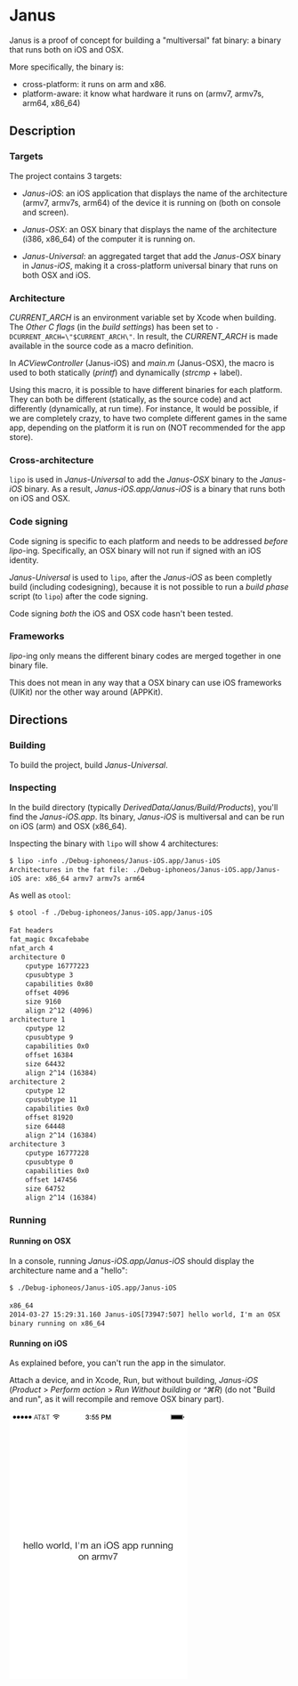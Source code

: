 # Janus

Janus is a proof of concept for building a "multiversal" fat binary: a binary that runs both on iOS and OSX.

More specifically, the binary is:

- cross-platform: it runs on arm and x86.
- platform-aware: it know what hardware it runs on (armv7, armv7s, arm64, x86_64)



## Description

### Targets 

The project contains 3 targets:

- *Janus-iOS*: an iOS application that displays the name of the architecture (armv7, armv7s, arm64) of the device it is running on (both on console and screen).

- *Janus-OSX*: an OSX binary that displays the name of the architecture (i386, x86_64) of the computer it is running on.

- *Janus-Universal*: an aggregated target that add the _Janus-OSX_ binary in _Janus-iOS_, making it a cross-platform universal binary that runs on both OSX and iOS.

### Architecture

_CURRENT_ARCH_ is an environment variable set by Xcode when building. The _Other C flags_ (in the _build settings_) has been set to `-DCURRENT_ARCH=\"$CURRENT_ARCH\"`. In result, the _CURRENT_ARCH_ is made available in the source code as a macro definition.

In _ACViewController_ (Janus-iOS) and _main.m_ (Janus-OSX), the macro is used to both statically (_printf_) and dynamically (_strcmp_ + label).

Using this macro, it is possible to have different binaries for each platform. They can both be different (statically, as the source code) and act differently (dynamically, at run time). For instance, It would be possible, if we are completely crazy, to have two complete different games in the same app, depending on the platform it is run on (NOT recommended for the app store).

### Cross-architecture

`lipo` is used in *Janus-Universal* to add the *Janus-OSX* binary to the *Janus-iOS* binary. As a result, _Janus-iOS.app/Janus-iOS_ is a binary that runs both on iOS and OSX.


### Code signing

Code signing is specific to each platform and needs to be addressed *before* _lipo_-ing. 
Specifically, an OSX binary will not run if signed with an iOS identity.

*Janus-Universal* is used to `lipo`, after the *Janus-iOS* as been completly build (including codesigning), because it is not possible to run a _build phase_ script (to `lipo`) after the code signing.

Code signing *both* the iOS and OSX code hasn't been tested.


### Frameworks

_lipo_-ing only means the different binary codes are merged together in one binary file.

This does not mean in any way that a OSX binary can use iOS frameworks (UIKit) nor the other way around (APPKit).


## Directions

### Building

To build the project, build *Janus-Universal*.


### Inspecting

In the build directory (typically _DerivedData/Janus/Build/Products_), you'll find the _Janus-iOS.app_. Its binary, _Janus-iOS_ is multiversal and can be run on iOS (arm) and OSX (x86_64).

Inspecting the binary with `lipo` will show 4 architectures:

	$ lipo -info ./Debug-iphoneos/Janus-iOS.app/Janus-iOS
	Architectures in the fat file: ./Debug-iphoneos/Janus-iOS.app/Janus-iOS are: x86_64 armv7 armv7s arm64

As well as `otool`:

	$ otool -f ./Debug-iphoneos/Janus-iOS.app/Janus-iOS
	
	Fat headers
	fat_magic 0xcafebabe
	nfat_arch 4
	architecture 0
    	cputype 16777223
	    cpusubtype 3
    	capabilities 0x80
	    offset 4096
    	size 9160
	    align 2^12 (4096)
	architecture 1
    	cputype 12
	    cpusubtype 9
    	capabilities 0x0
	    offset 16384
    	size 64432
	    align 2^14 (16384)
	architecture 2
    	cputype 12
	    cpusubtype 11
    	capabilities 0x0
	    offset 81920
    	size 64448
	    align 2^14 (16384)
	architecture 3
    	cputype 16777228
	    cpusubtype 0
    	capabilities 0x0
	    offset 147456
    	size 64752
	    align 2^14 (16384)



### Running

#### Running on OSX

In a console, running _Janus-iOS.app/Janus-iOS_ should display the architecture name and a "hello":

	$ ./Debug-iphoneos/Janus-iOS.app/Janus-iOS
	
	x86_64
	2014-03-27 15:29:31.160 Janus-iOS[73947:507] hello world, I'm an OSX binary running on x86_64


#### Running on iOS

As explained before, you can't run the app in the simulator.

Attach a device, and in Xcode, Run, but without building, *Janus-iOS* (_Product_ > _Perform action_ > _Run Without building_ or _^⌘R_) (do not "Build and run", as it will recompile and remove OSX binary part).

![screenshots](Screenshots/screenshot01.png)